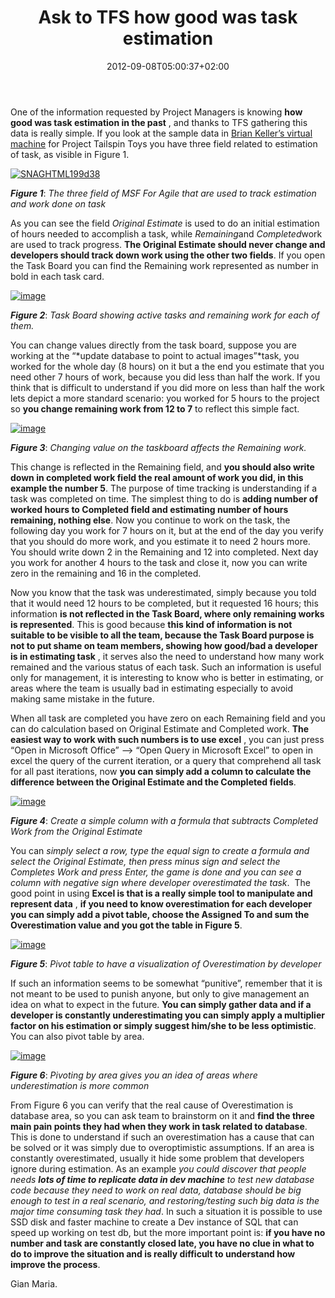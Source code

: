 ﻿---
title: "Ask to TFS how good was task estimation"
description: ""
date: 2012-09-08T05:00:37+02:00
draft: false
tags: [Tfs]
categories: [Team Foundation Server]
---
One of the information requested by Project Managers is knowing  **how good was task estimation in the past** , and thanks to TFS gathering this data is really simple. If you look at the sample data in [Brian Keller’s virtual machine](http://blogs.msdn.com/b/briankel/archive/2011/09/16/visual-studio-11-application-lifecycle-management-virtual-machine-and-hands-on-labs-demo-scripts.aspx) for Project Tailspin Toys you have three field related to estimation of task, as visible in Figure 1.

[![SNAGHTML199d38](https://www.codewrecks.com/blog/wp-content/uploads/2012/09/SNAGHTML199d38_thumb.png "SNAGHTML199d38")](https://www.codewrecks.com/blog/wp-content/uploads/2012/09/SNAGHTML199d38.png)

 ***Figure 1***: *The three field of MSF For Agile that are used to track estimation and work done on task*

As you can see the field *Original Estimate* is used to do an initial estimation of hours needed to accomplish a task, while *Remaining*and *Completed*work are used to track progress.  **The Original Estimate should never change and developers should track down work using the other two fields**. If you open the Task Board you can find the Remaining work represented as number in bold in each task card.

[![image](https://www.codewrecks.com/blog/wp-content/uploads/2012/09/image_thumb.png "image")](https://www.codewrecks.com/blog/wp-content/uploads/2012/09/image.png)

 ***Figure 2***: *Task Board showing active tasks and remaining work for each of them.*

You can change values directly from the task board, suppose you are working at the “*update database to point to actual images”*task, you worked for the whole day (8 hours) on it but a the end you estimate that you need other 7 hours of work, because you did less than half the work. If you think that is difficult to understand if you did more on less than half the work lets depict a more standard scenario: you worked for 5 hours to the project  so  **you change remaining work from 12 to 7** to reflect this simple fact.

[![image](https://www.codewrecks.com/blog/wp-content/uploads/2012/09/image_thumb1.png "image")](https://www.codewrecks.com/blog/wp-content/uploads/2012/09/image1.png)

 ***Figure 3***: *Changing value on the taskboard affects the Remaining work.*

This change is reflected in the Remaining field, and  **you should also write down in completed work field the real amount of work you did, in this example the number 5**. The purpose of time tracking is understanding if a task was completed on time. The simplest thing to do is **adding number of worked hours to Completed field and estimating number of hours remaining, nothing else**. Now you continue to work on the task, the following day you work for 7 hours on it, but at the end of the day you verify that you should do more work, and you estimate it to need 2 hours more. You should write down 2 in the Remaining and 12 into completed. Next day you work for another 4 hours to the task and close it, now you can write zero in the remaining and 16 in the completed.

Now you know that the task was underestimated, simply because you told that it would need 12 hours to be completed, but it requested 16 hours; this information  **is not reflected in the Task Board, where only remaining works is represented**. This is good because  **this kind of information is not suitable to be visible to all the team, because the Task Board purpose is not to put shame on team members, showing how good/bad a developer is in estimating task** , it serves also the need to understand how many work remained and the various status of each task. Such an information is useful only for management, it is interesting to know who is better in estimating, or areas where the team is usually bad in estimating especially to avoid making same mistake in the future.

When all task are completed you have zero on each Remaining field and you can do calculation based on Original Estimate and Completed work.  **The easiest way to work with such numbers is to use excel** , you can just press “Open in Microsoft Office” –&gt; “Open Query in Microsoft Excel” to open in excel the query of the current iteration, or a query that comprehend all task for all past iterations, now  **you can simply add a column to calculate the difference between the Original Estimate and the Completed fields**.

[![image](https://www.codewrecks.com/blog/wp-content/uploads/2012/09/image_thumb2.png "image")](https://www.codewrecks.com/blog/wp-content/uploads/2012/09/image2.png)

 ***Figure 4***: *Create a simple column with a formula that subtracts Completed Work from the Original Estimate*

You can *simply select a row, type the equal sign to create a formula and select the Original Estimate, then press minus sign and select the Completes Work and press Enter, the game is done and you can see a column with negative sign where developer overestimated the task*.  The good point in using  **Excel is that is a really simple tool to manipulate and represent data** ,  **if you need to know overestimation for each developer you can simply add a pivot table, choose the Assigned To and sum the Overestimation value and you got the table in Figure 5**.

[![image](https://www.codewrecks.com/blog/wp-content/uploads/2012/09/image_thumb3.png "image")](https://www.codewrecks.com/blog/wp-content/uploads/2012/09/image3.png)

 ***Figure 5***: *Pivot table to have a visualization of Overestimation by developer*

If such an information seems to be somewhat “punitive”, remember that it is not meant to be used to punish anyone, but only to give management an idea on what to expect in the future.  **You can simply gather data and if a developer is constantly underestimating you can simply apply a multiplier factor on his estimation or simply suggest him/she to be less optimistic**. You can also pivot table by area.

[![image](https://www.codewrecks.com/blog/wp-content/uploads/2012/09/image_thumb4.png "image")](https://www.codewrecks.com/blog/wp-content/uploads/2012/09/image4.png)

 ***Figure 6***: *Pivoting by area gives you an idea of areas where underestimation is more common*

From Figure 6 you can verify that the real cause of Overestimation is database area, so you can ask team to brainstorm on it and  **find the three main pain points they had when they work in task related to database**. This is done to understand if such an overestimation has a cause that can be solved or it was simply due to overoptimistic assumptions. If an area is constantly overestimated, usually it hide some problem that developers ignore during estimation. As an example *you could discover that people needs **lots of time to replicate data in dev machine** to test new database code because they need to work on real data, database should be big enough to test in a real scenario, and restoring/testing such big data is the major time consuming task they had*. In such a situation it is possible to use SSD disk and faster machine to create a Dev instance of SQL that can speed up working on test db, but the more important point is:  **if you have no number and task are constantly closed late, you have no clue in what to do to improve the situation and is really difficult to understand how improve the process**.

Gian Maria.
